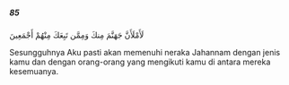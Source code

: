 ##### 85

<span class="ayah">لَأَمْلَأَنَّ جَهَنَّمَ مِنكَ وَمِمَّن تَبِعَكَ مِنْهُمْ أَجْمَعِينَ</span>

<span class="ayah_translation">Sesungguhnya Aku pasti akan memenuhi neraka Jahannam dengan jenis kamu dan dengan orang-orang yang mengikuti kamu di antara mereka kesemuanya.</span>
